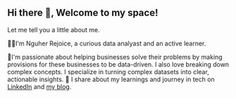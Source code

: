 ## Hi there 👋, Welcome to my space!

Let me tell you a little about me.

👩‍💻I'm Nguher Rejoice, a curious data analyast and an active learner.

🌱I'm passionate about helping businesses solve their problems by making provisions for these businesses to be data-driven. I also love breaking down complex concepts. I specialize in turning complex datasets into clear, actionable insights.
🌷 I share about my learnings and journey in tech on [LinkedIn](https://www.linkedin.com/in/nguhert?utm_source=share&utm_campaign=share_via&utm_content=profile&utm_medium=android_app) and [my blog](https://medium.com/@nguhert).

<!-- !
[![GitHub Stats](https://github-readme-stats.vercel.app/api?username=Nguher&theme=vision-friendly-dark&show_icons=true&hide_border=true&count_private=true)](https://github.com/Nguher/github-readme-stats)


🌱 Exploring new technologies and tools while also writing about them.

🚀 Telling data stories that make an impact.

📖 Enlightening fellow data folks and business owners on important data concepts.

 📫 How to reach me: ...
- 😄 Pronouns: ...
- ⚡ Fun fact: ...
-->
